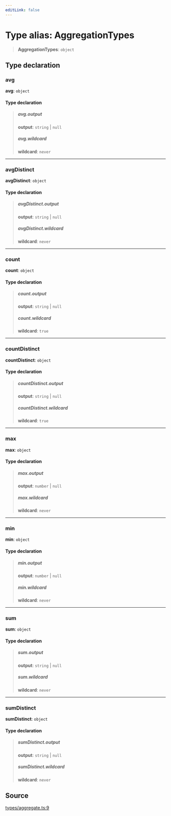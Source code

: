 ```yaml
---
editLink: false
---
```


# Type alias: AggregationTypes

> **AggregationTypes**: `object`

## Type declaration

### avg

**avg**: `object`

#### Type declaration

> ##### avg.output
>
> **output**: `string` \| `null`
>
> ##### avg.wildcard
>
> **wildcard**: `never`

---

### avgDistinct

**avgDistinct**: `object`

#### Type declaration

> ##### avgDistinct.output
>
> **output**: `string` \| `null`
>
> ##### avgDistinct.wildcard
>
> **wildcard**: `never`

---

### count

**count**: `object`

#### Type declaration

> ##### count.output
>
> **output**: `string` \| `null`
>
> ##### count.wildcard
>
> **wildcard**: `true`

---

### countDistinct

**countDistinct**: `object`

#### Type declaration

> ##### countDistinct.output
>
> **output**: `string` \| `null`
>
> ##### countDistinct.wildcard
>
> **wildcard**: `true`

---

### max

**max**: `object`

#### Type declaration

> ##### max.output
>
> **output**: `number` \| `null`
>
> ##### max.wildcard
>
> **wildcard**: `never`

---

### min

**min**: `object`

#### Type declaration

> ##### min.output
>
> **output**: `number` \| `null`
>
> ##### min.wildcard
>
> **wildcard**: `never`

---

### sum

**sum**: `object`

#### Type declaration

> ##### sum.output
>
> **output**: `string` \| `null`
>
> ##### sum.wildcard
>
> **wildcard**: `never`

---

### sumDistinct

**sumDistinct**: `object`

#### Type declaration

> ##### sumDistinct.output
>
> **output**: `string` \| `null`
>
> ##### sumDistinct.wildcard
>
> **wildcard**: `never`

## Source

[types/aggregate.ts:9](https://github.com/directus/directus/blob/7789a6c53/sdk/src/types/aggregate.ts#L9)
